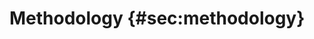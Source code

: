 # Methodology {#sec:methodology}

<!--
  <blockquote>
Methodik, die verfolgt wurde, um Lösung zu entwickeln
 -> ich glaube, den Hevner Artikel (Design Science in Inf Sys research) habe ich dir eh geschickt, eignet sich als Methode. Verbinde einfach sein abstraktes Konzept mit dem, was du tatsächliche gemacht hast (was war die Ausgangssituation (Legacy code mit Angular), wie hat dein Suchprozess ausgesehen (wie bist du auf react gekommen, was waren die Alternativen,...), Was kam aus der globalen Knowledge Base (react), wie kamst du zu deiner Synthese aus react+rdfstore-js+angular)
 </blockquote>

 <blockquote>
 in the method chapter you should explain:
* hevner
* RDF, linked data, JSON-LD
* angular
* flux/redux
 </blockquote>

 <!-- Flo @ hevner-summary: good first note sheet. You can convert that into a 1-2 page intro of the methods section. Then you go on to show how you applied this framework, effectively proving that what you did is research, and not engineering. -->

 <!-- TODO better describe/address the figure -->

<!-- 2: @hevner-länge: macht nichts, aber man darf sich beim lesen nicht fragen, warum du einem das erzählstFrom:phlow_06 (Flo SAT)wenn du keinen grund dafür findest: weglassen. sonst: sagen. -- dh ich sollte e.g. auch nur die artefakt-kategorie beschreiben, unter die der prototyp / die architektur fällt, bzw die methoden, die tatsächlich verwendet wurden?(die guidelines werde ich alle brauchen, da die dann hinterher ja die struktur für den kern-teil darstellen sollen). wobei die anderen artefakt-kategorien/-abgrenzung ermöglichen -> liste an methoden kürzen -->

<!-- dann bleibt das eigentlich eh bei den 3-4 seiten (atm ist es eh fast nur aufzählung + kurze definition für alles) -->
<!-- From:phlow_06 (Flo SAT) genau, es fehlt glaub ich noch die erklärung, warum das jetzt aufgezählt wird - also wie du das für dich umsetzt -->

<!-- TODO answer the two fundamental questions explicitly -->

<!--

Vorlage: Arbeit vom Roman?

## Ressources

### Redux

<https://medium.com/javascript-scene/10-tips-for-better-redux-architecture-69250425af44#.auuzhdjz3>
[You Might Not Need Redux](https://medium.com/@dan_abramov/you-might-not-need-redux-be46360cf367#.2xg3p7aef)


<!-- TODO see hevner_summary + notes !!!! -->
<!--
TODO
Technische Realisierung / solutions
  * follow hevner's structure(?)
describe architecture / redux cycle here
describe entire tool-chain?


From TU-outline:
* used concepts
  * redux
  * side-effects / immutable data
  * bi-directional binding
* methods and/or models
* languages
  * JavaScript
  * sparql?
  * json-ld
* design methods
  * hevner
  * iterations / design-cycle
* data models
* analysis methods
  * ???
  * personal experience / experience of colleagues?
* formalisms

-->

